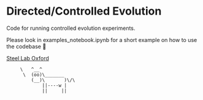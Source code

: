 # Directed/Controlled Evolution
Code for running controlled evolution experiments. 

Please look in examples_notebook.ipynb for a short example on how to use the codebase 🙂


[Steel Lab Oxford](http://steel.ac/)

         \   ^__^
          \  (oo)\_______
             (__)\       )\/\
                 ||----w |
                 ||     ||
